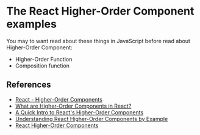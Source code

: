 # The React Higher-Order Component examples
You may to want read about these things in JavaScript before read about Higher-Order Component:
* Higher-Order Function
* Composition function

## References
* [React - Higher-Order Components](https://reactjs.org/docs/higher-order-components.html)
* [What are Higher-Order Components in React?](https://css-tricks.com/what-are-higher-order-components-in-react/)
* [A Quick Intro to React's Higher-Order Components](https://alligator.io/react/higher-order-components/)
* [Understanding React Higher-Order Components by Example](https://levelup.gitconnected.com/understanding-react-higher-order-components-by-example-95e8c47c8006)
* [React Higher-Order Components](https://tylermcginnis.com/react-higher-order-components/)